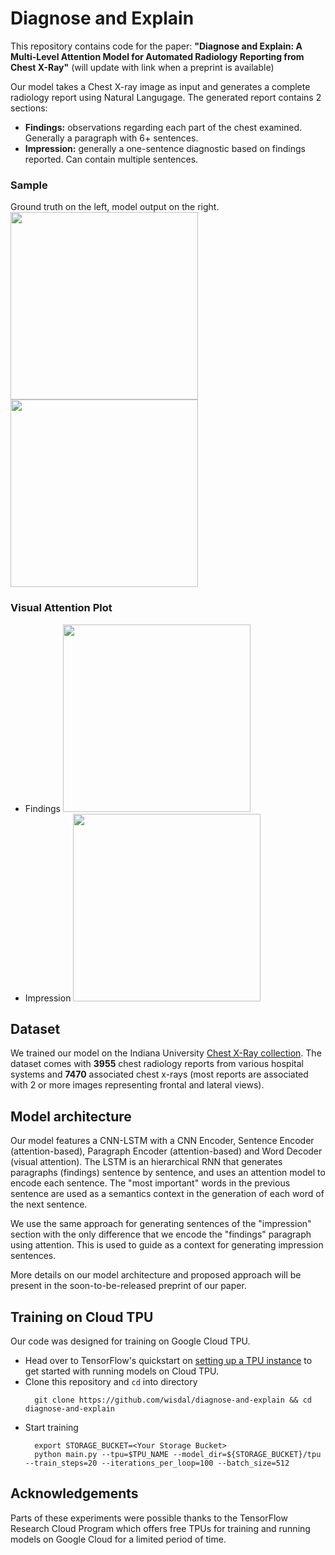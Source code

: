 # Diagnose and Explain
This repository contains code for the paper: **"Diagnose and Explain: A Multi-Level Attention Model for Automated Radiology Reporting from Chest X-Ray"** (will update with link when a preprint is available)

Our model takes a Chest X-ray image as input and generates a complete radiology report using Natural Langugage. The generated report contains 2 sections:
* **Findings:** observations regarding each part of the chest examined. Generally a paragraph with 6+ sentences.
* **Impression:** generally a one-sentence diagnostic based on findings reported. Can contain multiple sentences.

### Sample
Ground truth on the left, model output on the right.
<image src="samples/ground_truth_3707.png" width="300px"/> <image src="samples/generated_3707.png" width="300px"/>

### Visual Attention Plot
* Findings
  <image src="samples/findings_attention_plot_3707.png" width="300px"/>
* Impression
  <image src="samples/impression_attention_plot_3707.png" width="300px"/>
  
## Dataset
We trained our model on the Indiana University [Chest X-Ray collection](https://openi.nlm.nih.gov/faq.php). The dataset
comes with **3955** chest radiology reports from various hospital systems and **7470** associated chest x-rays 
(most reports are associated with 2 or more images representing frontal and lateral views).

## Model architecture
Our model features a CNN-LSTM with a CNN Encoder, Sentence Encoder (attention-based), Paragraph Encoder (attention-based) and Word Decoder (visual attention). The LSTM is an hierarchical RNN that generates paragraphs (findings) sentence by sentence, and uses an attention model to
encode each sentence. The "most important" words in the previous sentence are used as a semantics context in the generation of each word of the next sentence. 

We use the same approach for generating sentences of the "impression" section with the only difference that we encode the "findings" paragraph using attention. This is used to guide as a context for generating impression sentences.

More details on our model architecture and proposed approach will be present in the soon-to-be-released preprint of our paper.

## Training on Cloud TPU
Our code was designed for training on Google Cloud TPU.

* Head over to TensorFlow's quickstart on [setting up a TPU instance](https://cloud.google.com/tpu/docs/quickstart) to get started with running models on Cloud TPU.
* Clone this repository and `cd` into directory 
  ```
	git clone https://github.com/wisdal/diagnose-and-explain && cd diagnose-and-explain
  ```
* Start training
  ```
    export STORAGE_BUCKET=<Your Storage Bucket>
    python main.py --tpu=$TPU_NAME --model_dir=${STORAGE_BUCKET}/tpu --train_steps=20 --iterations_per_loop=100 --batch_size=512
  ```
  
## Acknowledgements
Parts of these experiments were possible thanks to the TensorFlow Research Cloud Program which offers free TPUs for training and running models on Google Cloud for a limited period of time.